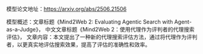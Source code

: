 模型论文地址：https://arxiv.org/abs/2506.21506

模型概述：文章标题《Mind2Web 2: Evaluating Agentic Search with Agent-as-a-Judge》，
中文文章标题《Mind2Web 2：使用代理作为评判者的代理搜索评估》，
文章内容：本文提出了一种新的代理搜索评估方法，通过将代理作为评判者，以更真实地评估搜索效果，提高了评估的准确性和效率。

